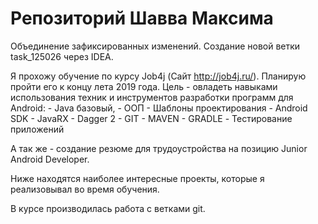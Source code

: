 # Репозиторий Шавва Максима
Объединение зафиксированных изменений.
Создание новой ветки task_125026 через IDEA.

Я прохожу обучение по курсу Job4j (Сайт http://job4j.ru/).
Планирую пройти его к концу лета 2019 года.
Цель - овладеть навыками использования техник и инструментов разработки программ
для Android:
    - Java базовый,
	- ООП
	- Шаблоны проектирования
	- Android SDK
	- JavaRX
	- Dagger 2
	- GIT
	- MAVEN
	- GRADLE
	- Тестирование приложений

А так же - создание резюме для трудоустройства на позицию Junior Android Developer.

Ниже находятся наиболее интересные проекты, которые я реализовывал во время обучения.

В курсе производилась работа с ветками git.